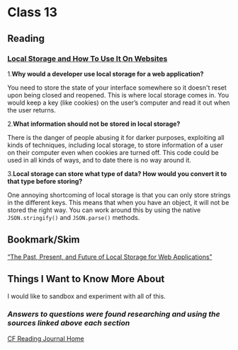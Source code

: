 # Class 13

## Reading

### [Local Storage and How To Use It On Websites](https://www.smashingmagazine.com/2010/10/local-storage-and-how-to-use-it/)

1.**Why would a developer use local storage for a web application?**

You need to store the state of your interface somewhere so it doesn't reset upon being closed and reopened. This is where local storage comes in. You would keep a key (like cookies) on the user’s computer and read it out when the user returns.

2.**What information should not be stored in local storage?**

There is the danger of people abusing it for darker purposes, exploiting all kinds of techniques, including local storage, to store information of a user on their computer even when cookies are turned off. This code could be used in all kinds of ways, and to date there is no way around it.

3.**Local storage can store what type of data? How would you convert it to that type before storing?**

One annoying shortcoming of local storage is that you can only store strings in the different keys. This means that when you have an object, it will not be stored the right way. You can work around this by using the native `JSON.stringify()` and `JSON.parse()` methods.

## Bookmark/Skim

[“The Past, Present, and Future of Local Storage for Web Applications”](http://diveinto.html5doctor.com/storage.html)

## Things I Want to Know More About

I would like to sandbox and experiment with all of this.

### ***Answers to questions were found researching and using the sources linked above each section***

[CF Reading Journal Home](../README.md)
